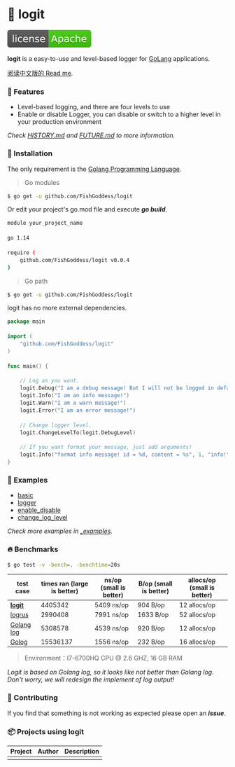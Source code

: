 # 📝 logit

[![License](./license.svg)](https://www.apache.org/licenses/LICENSE-2.0.html)

**logit** is a easy-to-use and level-based logger for [GoLang](https://golang.org) applications.

[阅读中文版的 Read me](./README.md).

### 🥇 Features

* Level-based logging, and there are four levels to use
* Enable or disable Logger, you can disable or switch to a higher level in your production environment

_Check [HISTORY.md](./HISTORY.md) and [FUTURE.md](./FUTURE.md) to more information._

### 🚀 Installation

The only requirement is the [Golang Programming Language](https://golang.org).

> Go modules

```bash
$ go get -u github.com/FishGoddess/logit
```

Or edit your project's go.mod file and execute _**go build**_.

```bash
module your_project_name

go 1.14

require (
    github.com/FishGoddess/logit v0.0.4
)
```

> Go path

```bash
$ go get -u github.com/FishGoddess/logit
```

logit has no more external dependencies.

```go
package main

import (
    "github.com/FishGoddess/logit"
)

func main() {
    
    // Log as you want.
    logit.Debug("I am a debug message! But I will not be logged in default level!")
    logit.Info("I am an info message!")
    logit.Warn("I am a warn message!")
    logit.Error("I am an error message!")
    
    // Change logger level.
    logit.ChangeLevelTo(logit.DebugLevel)

    // If you want format your message, just add arguments!
    logit.Info("format info message! id = %d, content = %s", 1, "info!")
}
```

### 📖 Examples

* [basic](./_examples/basic.go)
* [logger](./_examples/logger.go)
* [enable_disable](./_examples/enable_disable.go)
* [change_log_level](./_examples/change_log_level.go)

_Check more examples in [_examples](./_examples)._

### 🔥 Benchmarks

```bash
$ go test -v -bench=. -benchtime=20s
```

| test case | times ran (large is better) |  ns/op (small is better) | B/op (small is better) | allocs/op (small is better) |
| -----------|--------|-------------|-------------|-------------|
| **[logit](./_examples/benchmarks_test.go)** | 4405342 | 5409 ns/op | 904 B/op | 12 allocs/op |
| [logrus](./_examples/benchmarks_test.go) | 2990408 | 7991 ns/op | 1633 B/op | 52 allocs/op |
| [Golang log](./_examples/benchmarks_test.go) | 5308578 | 4539 ns/op | 920 B/op | 12 allocs/op |
| [Golog](./_examples/benchmarks_test.go) | 15536137 | 1556 ns/op | 232 B/op | 16 allocs/op |

> Environment：I7-6700HQ CPU @ 2.6 GHZ, 16 GB RAM

_Logit is based on Golang log, so it looks like not better than Golang log. Don't worry, we will redesign the implement of log output!_

### 👥 Contributing

If you find that something is not working as expected please open an _**issue**_.

### 📦 Projects using logit

| Project | Author | Description |
| -----------|--------|-------------|
|  |  |  |

